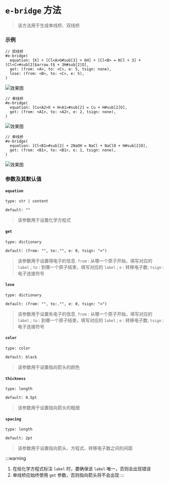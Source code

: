 # `e-bridge` 方法
>该方法用于生成单线桥、双线桥

### 示例


```typst
// 双线桥
#e-bridge(
  equation: [K] + [Cl<A>O#sub[3] + 6H] + [Cl<B> = KCl + 3] + [Cl<C>#sub[2]$arrow.t$ + 3H#sub[2]O],
  get: (from: <A>, to: <C>, e: 5, tsign: none),
  lose: (from: <B>, to: <C>, e: 5),
)
```
![效果图](/1.png)


```typst
// 单线桥
#e-bridge(
  equation: [Cu<A2>O + H<A1>#sub[2] = Cu + H#sub[2]O],
  get: (from: <A1>, to: <A2>, e: 2, tsign: none),
)
```
![效果图](/2.png)

```typst
// 单线桥
#e-bridge(
  equation: [Cl<B1>#sub[2] + 2NaOH = NaCl + NaClO + H#sub[2]O],
  get: (from: <B1>, to: <B1>, e: 1, tsign: none),
)
```
![效果图](/3.png)

### 参数及其默认值

#### `equation`

`type: str | content`

`default: ""`

>该参数用于设置化学方程式

#### `get`

`type: dictionary`

`default: (from: "", to:."", e: 0, tsign: "×")`

>该参数用于设置得电子的信息. `from` : 从哪一个原子开始，填写对应的 `label` ; `to` : 到哪一个原子结束，填写对应的 `label` ; `e` : 转移电子数; `tsign` : 电子连接符号

#### `lose`

`type: dictionary`

`default: (from: "", to:."", e: 0, tsign: "×")`

>该参数用于设置失电子的信息. `from` : 从哪一个原子开始，填写对应的 `label` ;  `to` : 到哪一个原子结束，填写对应的 `label` ; `e` : 转移电子数; `tsign` : 电子连接符号

#### `color`

`type: color`

`default: black`

>该参数用于设置指向箭头的颜色

#### `thickness`

`type: length`

`default: 0.5pt`

>该参数用于设置指向箭头的粗细

#### `spacing`

`type: length`

`default: 2pt`

>该参数用于设置指向箭头、方程式、转移电子数之间的间距

:::warning
1. 在给化学方程式标注 `label` 时，要确保该 `label` 唯一，否则会出现错误
2. 单线桥应始终使用 `get` 参数，否则指向箭头将不会出现
:::